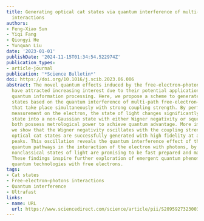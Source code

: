 ```yaml
---
title: Generating optical cat states via quantum interference of multi-path free-electron–photons
  interactions
authors:
- Feng-Xiao Sun
- Yiqi Fang
- Qiongyi He
- Yunquan Liu
date: '2023-01-01'
publishDate: '2024-11-15T01:34:54.522974Z'
publication_types:
- article-journal
publication: '*Science Bulletin*'
doi: https://doi.org/10.1016/j.scib.2023.06.006
abstract: The novel quantum effects induced by the free-electron–photons interaction
  have attracted increasing interest due to their potential applications in ultrafast
  quantum information processing. Here, we propose a scheme to generate optical cat
  states based on the quantum interference of multi-path free-electron–photons interactions
  that take place simultaneously with strong coupling strength. By performing a projection
  measurement on the electron, the state of light changes significantly from a coherent
  state into a non-Gaussian state with either Wigner negativity or squeezing property,
  both possess metrological power to achieve quantum advantage. More importantly,
  we show that the Wigner negativity oscillates with the coupling strength, and the
  optical cat states are successfully generated with high fidelity at all the oscillation
  peaks. This oscillation reveals the quantum interference effect of the multiple
  quantum pathways in the interaction of the electron with photons, by that various
  nonclassical states of light are promising to be fast prepared and manipulated.
  These findings inspire further exploration of emergent quantum phenomena and advanced
  quantum technologies with free electrons.
tags:
- Cat states
- Free-electron–photons interactions
- Quantum interference
- Ultrafast
links:
- name: URL
  url: https://www.sciencedirect.com/science/article/pii/S2095927323003766
---
```

